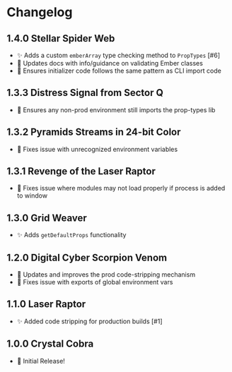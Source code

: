 # Changelog

## 1.4.0 Stellar Spider Web

- ✨ Adds a custom `emberArray` type checking method to `PropTypes` [#6]
- 📝 Updates docs with info/guidance on validating Ember classes
- 🐛 Ensures initializer code follows the same pattern as CLI import code

## 1.3.3 Distress Signal from Sector Q

- 🐛 Ensures any non-prod environment still imports the prop-types lib

## 1.3.2 Pyramids Streams in 24-bit Color

- 🐛 Fixes issue with unrecognized environment variables

## 1.3.1 Revenge of the Laser Raptor

- 🐛 Fixes issue where modules may not load properly if process is added to window

## 1.3.0 Grid Weaver

- ✨ Adds `getDefaultProps` functionality

## 1.2.0 Digital Cyber Scorpion Venom

- 🔨 Updates and improves the prod code-stripping mechanism
- 🐛 Fixes issue with exports of global environment vars

## 1.1.0 Laser Raptor

- ✨ Added code stripping for production builds [#1]

## 1.0.0 Crystal Cobra

- 🎉 Initial Release!
